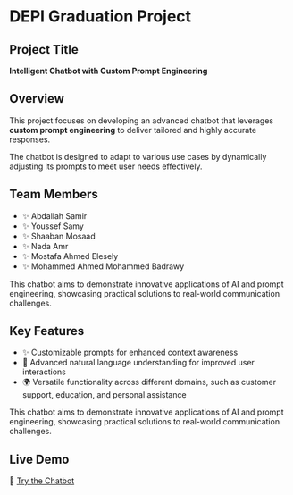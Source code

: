 # DEPI Graduation Project

## Project Title  
**Intelligent Chatbot with Custom Prompt Engineering**

## Overview  
This project focuses on developing an advanced chatbot that leverages **custom prompt engineering** to deliver tailored and highly accurate responses.

The chatbot is designed to adapt to various use cases by dynamically adjusting its prompts to meet user needs effectively.

## Team Members  
- ✨ Abdallah Samir 
- ✨ Youssef Samy
- ✨ Shaaban Mosaad
- ✨ Nada Amr
- ✨ Mostafa Ahmed Elesely
- ✨ Mohammed Ahmed Mohammed Badrawy

This chatbot aims to demonstrate innovative applications of AI and prompt engineering, showcasing practical solutions to real-world communication challenges.

## Key Features  
- ✨ Customizable prompts for enhanced context awareness  
- 🧠 Advanced natural language understanding for improved user interactions  
- 🌍 Versatile functionality across different domains, such as customer support, education, and personal assistance  

This chatbot aims to demonstrate innovative applications of AI and prompt engineering, showcasing practical solutions to real-world communication challenges.

## Live Demo  
🔗 [Try the Chatbot](https://nadaeldarderi-depi-gradua-simple-chatbot-codelstm-app-v2-yhfzfy.streamlit.app/)
